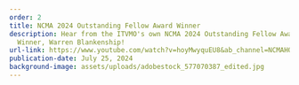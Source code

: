 ```yaml
---
order: 2
title: NCMA 2024 Outstanding Fellow Award Winner
description: Hear from the ITVMO's own NCMA 2024 Outstanding Fellow Award
  Winner, Warren Blankenship!
url-link: https://www.youtube.com/watch?v=hoyMwyquEU8&ab_channel=NCMAHQ
publication-date: July 25, 2024
background-image: assets/uploads/adobestock_577070387_edited.jpg
---
```

